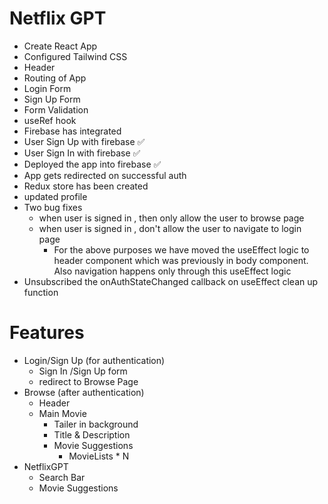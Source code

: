 # Netflix GPT
 - Create React App
 - Configured Tailwind CSS
 - Header
 - Routing of App
 - Login Form
 - Sign Up Form
 - Form Validation
 - useRef hook
 - Firebase has integrated 
 - User Sign Up with firebase ✅
 - User Sign In with firebase ✅
 - Deployed the app into firebase ✅
 - App gets redirected on successful auth
 - Redux store has been created 
 - updated profile
 - Two bug fixes 
    - when user is signed in , then only allow the user to browse page
    - when user is signed in , don't allow the user to navigate to login page
        - For the above purposes we have moved the useEffect logic to header component which was previously in body component. Also navigation happens only through this useEffect logic
 - Unsubscribed the onAuthStateChanged callback on useEffect clean up function


# Features
- Login/Sign Up (for authentication) 
    - Sign In /Sign Up form
    - redirect to Browse Page
- Browse (after authentication)
    - Header
    - Main Movie
        - Tailer in background
        - Title & Description
        - Movie Suggestions
            - MovieLists * N
- NetflixGPT
    - Search Bar
    - Movie Suggestions
